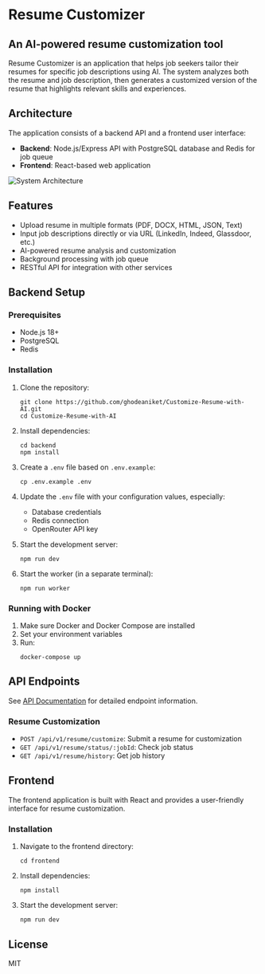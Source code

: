 # Resume Customizer

## An AI-powered resume customization tool

Resume Customizer is an application that helps job seekers tailor their resumes for specific job descriptions using AI. The system analyzes both the resume and job description, then generates a customized version of the resume that highlights relevant skills and experiences.

## Architecture

The application consists of a backend API and a frontend user interface:

- **Backend**: Node.js/Express API with PostgreSQL database and Redis for job queue
- **Frontend**: React-based web application

![System Architecture](system-architecture-3.mermaid)

## Features

- Upload resume in multiple formats (PDF, DOCX, HTML, JSON, Text)
- Input job descriptions directly or via URL (LinkedIn, Indeed, Glassdoor, etc.)
- AI-powered resume analysis and customization
- Background processing with job queue
- RESTful API for integration with other services

## Backend Setup

### Prerequisites

- Node.js 18+
- PostgreSQL
- Redis

### Installation

1. Clone the repository:
   ```
   git clone https://github.com/ghodeaniket/Customize-Resume-with-AI.git
   cd Customize-Resume-with-AI
   ```

2. Install dependencies:
   ```
   cd backend
   npm install
   ```

3. Create a `.env` file based on `.env.example`:
   ```
   cp .env.example .env
   ```

4. Update the `.env` file with your configuration values, especially:
   - Database credentials
   - Redis connection
   - OpenRouter API key

5. Start the development server:
   ```
   npm run dev
   ```

6. Start the worker (in a separate terminal):
   ```
   npm run worker
   ```

### Running with Docker

1. Make sure Docker and Docker Compose are installed
2. Set your environment variables
3. Run:
   ```
   docker-compose up
   ```

## API Endpoints

See [API Documentation](backend/api-docs.md) for detailed endpoint information.

### Resume Customization

- `POST /api/v1/resume/customize`: Submit a resume for customization
- `GET /api/v1/resume/status/:jobId`: Check job status
- `GET /api/v1/resume/history`: Get job history

## Frontend

The frontend application is built with React and provides a user-friendly interface for resume customization.

### Installation

1. Navigate to the frontend directory:
   ```
   cd frontend
   ```

2. Install dependencies:
   ```
   npm install
   ```

3. Start the development server:
   ```
   npm run dev
   ```

## License

MIT
